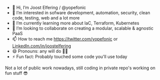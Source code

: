 - 👋 Hi, I’m Joost Elfering / @yopefonic
- 👀 I’m interested in sofware development, automation, security, clean code, testing, web and a lot more
- 🌱 I’m currently learning more about IaC, Terraform, Kubernetes
- 💞️ I’m looking to collaborate on creating a modular, scalable & agnostic PaaS
- 📫 How to reach me https://twitter.com/yopefonic or [LinkedIn.com/in/joostelfering](https://www.linkedin.com/in/joostelfering/)
- 😄 Pronouns: any will do 🏳️‍🌈
- ⚡ Fun fact: Probably touched some code you'll use today

Not a lot of public work nowadays, still coding in private repo's working on fun stuff 😎
